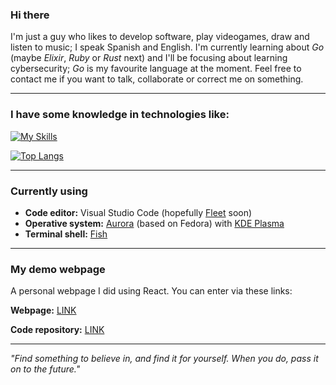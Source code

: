 ### Hi there

I'm just a guy who likes to develop software, play videogames, draw and listen to music; I speak Spanish and English. I'm currently learning about *Go* (maybe *Elixir*, *Ruby* or *Rust* next) and I'll be focusing about learning cybersecurity; *Go* is my favourite language at the moment. Feel free to contact me if you want to talk, collaborate or correct me on something.

---

### I have some knowledge in technologies like:

[![My Skills](https://skillicons.dev/icons?i=git,go,rust,py,ruby,elixir,godot,postgres,figma,bash,linux,kali,flutter,react,stackoverflow&perline=10)](https://skillicons.dev)

[![Top Langs](https://github-readme-stats.vercel.app/api/top-langs/?username=cfmoya324&theme=dracula&langs_count=10&layout=compact)](https://github.com/anuraghazra/github-readme-stats)

---

### Currently using

- **Code editor:** Visual Studio Code (hopefully [Fleet](https://www.jetbrains.com/fleet/) soon)
- **Operative system:** [Aurora](https://getaurora.dev/en) (based on Fedora) with [KDE Plasma](https://kde.org/plasma-desktop/)
- **Terminal shell:** [Fish](https://fishshell.com/)

---

### My demo webpage

A personal webpage I did using React. You can enter via these links:

**Webpage:** [LINK](https://cfmoya324.github.io/webpage)

**Code repository:** [LINK](https://github.com/cfmoya324/webpage)

---

*"Find something to believe in, and find it for yourself. When you do, pass it on to the future."*

<!--
**Aleksei324/Aleksei324** is a ✨ _special_ ✨ repository because its `README.md` (this file) appears on your GitHub profile.

Here are some ideas to get you started:

- 👯 I’m looking to collaborate on open source projects
- 🔭 I’m currently working on web projects and _Numfinity_
- 🌱 I’m currently learning ...
- 🤔 I’m looking for help with ...
- 💬 Ask me about ...
- 📫 How to reach me: ...
- 😄 Pronouns: ...
- ⚡ Fun fact: ...
-->
